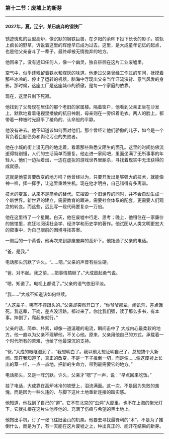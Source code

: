 ### **第十二节：废墟上的新芽**

---

#### **2027年，夏，辽宁，某已废弃的钢铁厂**

锈迹斑斑的巨型高炉，像沉默的钢铁巨兽，在夕阳的余晖下投下长长的影子。铁轨上疯长的野草，诉说着这里的辉煌早已成为过去。这里，是大成童年记忆的起点，也是他父亲奋斗了一辈子，最终却被无情抛弃的地方。

他回来了。没有通知任何人，像一个幽灵，独自徘徊在这片工业废墟里。

空气中，似乎还残留着铁水和煤灰的味道。他走过父亲曾经工作过的车间，抚摸着那些冰冷的、停止了运转的机器，脑海中浮现出父亲当年汗流浃背、意气风发的身影。那时候，这座工厂是这座城市的骄傲，是每一个家庭的依靠。

现在，这里只剩下死寂。

他找到了父母现在居住的那个老旧的家属楼。隔着窗户，他看到父亲正坐在沙发上，默默地看着电视里播放的抗日神剧，母亲则在一旁织着毛衣。两人的脸上，都带着一种被时光磨平了棱角的、认命般的平静。

他没有进去。他不知道该如何面对他们。那个曾经让他们骄傲的儿子，如今是一个背负着巨额债务和舆论污点的失败者。

他在小城的街上漫无目的地走着，看着那些熟悉又陌生的面孔。这里的时间仿佛流逝得特别慢，人们的生活简单而重复。他走进一家网吧，里面坐满了无所事事的年轻人，他们一边抽着烟，一边在虚拟的游戏世界里厮杀，寻找着现实中无法获得的成就感。

这就是他誓言要改变的地方吗？他曾经以为，只要开发出足够强大的技术，就能像神一样，挥一挥手，让这里重焕生机。现在他才明白，自己错得有多离谱。

技术的变革，从来不是简单的替代。它摧毁一个旧世界的同时，并不会自动生成一个新世界。新世界的建立，需要教育的跟进，需要社会体系的配套，更需要人们观念的转变。而这些，远比写一段代码要复杂一万倍。

他在这里待了一个星期。白天，他在废墟中行走、思考；晚上，他租住在一家廉价的旅馆里，疯狂地阅读社会学、经济学和历史学的著作。他试图从人类文明更宏大的叙事中，为自己眼前的困境寻找答案。

一周后的一个黄昏，他再次来到那座废弃的高炉下。他拨通了父亲的电话。

“爸，是我。”

电话那头沉默了许久。“……嗯。”父亲的声音有些生硬。

“爸，对不起。我之前……把事情搞砸了。”大成鼓起勇气说。

“嗯，知道了。电视上都说了。”父亲的语气依旧平淡。

“我……”大成不知道该如何继续。

“人这辈子，哪有不摔跟头的。”父亲却突然开口了，“你爷爷那辈，闹饥荒，差点饿死。我这辈，下岗，差点没活路。都过来了。你比我们强，读了那么多书，有本事。摔倒了，爬起来就行。”

父亲的话，简单、朴素，却像一道温暖的电流，瞬间击中了 大成内心最柔软的地方。他一直以为父亲不理解他，不关心他。原来，父亲用他自己的方式，承载着一个时代所有的苦难，也给了他最深沉的支持。

“爸，”大成的眼眶湿润了，“我想明白了。我以前太想证明自己了，总想搞个大新闻。现在我知道了，真正的改变，不是一下子推倒一切，而是像……像这废墟上长出的草一样，一点一点地，把新的生命力，带到最需要它的地方。”

电话那头，又是一阵沉默。许久，父亲才“嗯”了一声，说：“早点回来吃饭。”

挂了电话，大成靠在高炉冰冷的铁壁上，泪流满面。这一次，不是因为失败的羞愧，而是因为一种久违的、与脚下这片土地重新连接的踏实感。

他知道，他找到了自己的“道”。它不在北京的“虫洞”大厦里，也不在上海的聚光灯下，它就扎根在这片生他养他的、充满了伤痕与希望的黑土地上。

他掏出手机，订了一张飞往旧金山的机票。他要去寻找最锋利的“术”，不是为了推倒什么，而是为了，有一天能在这片废墟之上，种出真正的、能开花结果的新芽。

---

###

###

